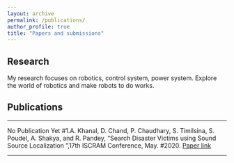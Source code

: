 ```yaml
---
layout: archive
permalink: /publications/
author_profile: true
title: "Papers and submissions"
---
```


## Research
My research focuses on robotics, control system, power system. Explore the world of robotics and make robots to do works.
## Publications
----------------
No Publication Yet
#1.A. Khanal, D. Chand, P. Chaudhary, S. Timilsina, S. Poudel, A. Shakya, and R. Pandey, “Search Disaster Victims using Sound Source Localization ”,17th ISCRAM Conference, May. #2020. [Paper link](https://www.researchgate.net/publication/349690004_Search_Disaster_Victims_using_Sound_Source_Localization)
 
----------------
  
